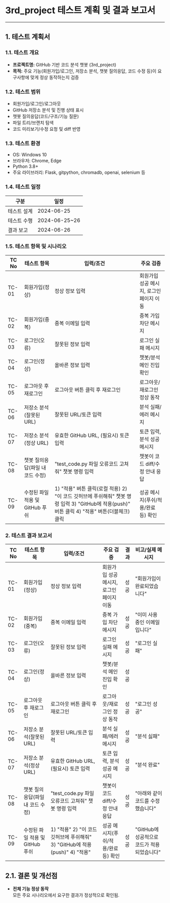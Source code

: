 # 3rd_project 테스트 계획 및 결과 보고서

---

## 1. 테스트 계획서

### 1.1. 테스트 개요
- **프로젝트명:** GitHub 기반 코드 분석 챗봇 (3rd_project)
- **목적:**
  주요 기능(회원가입/로그인, 저장소 분석, 챗봇 질의응답, 코드 수정 등)이 요구사항에 맞게 정상 동작하는지 검증

### 1.2. 테스트 범위
- 회원가입/로그인/로그아웃
- GitHub 저장소 분석 및 진행 상태 표시
- 챗봇 질의응답(코드/구조/기능 질문)
- 파일 트리/브랜치 탐색
- 코드 미리보기/수정 요청 및 diff 반영

### 1.3. 테스트 환경
- OS: Windows 10
- 브라우저: Chrome, Edge
- Python 3.8+
- 주요 라이브러리: Flask, gitpython, chromadb, openai, selenium 등

### 1.4. 테스트 일정
| 구분         | 일정         | 
|--------------|--------------|
| 테스트 설계  | 2024-06-25   | 
| 테스트 수행  | 2024-06-25~26| 
| 결과 보고    | 2024-06-26   |   

### 1.5. 테스트 항목 및 시나리오
| TC No | 테스트 항목                        | 입력/조건                                              | 주요 검증                                   |
|-------|-------------------------------------|--------------------------------------------------------|---------------------------------------------|
| TC-01 | 회원가입(정상)                     | 정상 정보 입력                                         | 회원가입 성공 메시지, 로그인 페이지 이동     |
| TC-02 | 회원가입(중복)                     | 중복 이메일 입력                                       | 중복 가입 차단 메시지                       |
| TC-03 | 로그인(오류)                       | 잘못된 정보 입력                                       | 로그인 실패 메시지                          |
| TC-04 | 로그인(정상)                       | 올바른 정보 입력                                       | 챗봇/분석 메인 진입 확인                    |
| TC-05 | 로그아웃 후 재로그인                | 로그아웃 버튼 클릭 후 재로그인                         | 로그아웃/재로그인 정상 동작                 |
| TC-06 | 저장소 분석(잘못된 URL)             | 잘못된 URL/토큰 입력                                   | 분석 실패/에러 메시지                       |
| TC-07 | 저장소 분석(정상 URL)               | 유효한 GitHub URL, (필요시) 토큰 입력                  | 토큰 입력, 분석 성공 메시지                 |
| TC-08 | 챗봇 질의응답(파일 내 코드 수정)      | "test_code.py 파일 오류코드 고쳐줘" 챗봇 명령 입력      | 챗봇이 코드 diff/수정 안내 응답              |
| TC-09 | 수정된 파일 적용 및 GitHub 푸쉬      | 1) "적용" 버튼 클릭(로컬 적용) 2) "이 코드 깃허브에 푸쉬해줘" 챗봇 명령 입력 3) "GitHub에 적용(push)" 버튼 클릭 4) "적용" 버튼(더블체크) 클릭 | 성공 메시지(푸쉬/적용/완료 등) 확인         |


### 2. 테스트 결과 보고서

| TC No | 테스트 항목                        | 입력/조건                                              | 주요 검증                                   | 결과   | 비고/실제 메시지                      |
|-------|-----------------------------------|--------------------------------------------------------|---------------------------------------------|--------|----------------------------------------|
| TC-01 | 회원가입(정상)                    | 정상 정보 입력                                         | 회원가입 성공 메시지, 로그인 페이지 이동     | 성공   | "회원가입이 완료되었습니다"            |
| TC-02 | 회원가입(중복)                    | 중복 이메일 입력                                       | 중복 가입 차단 메시지                       | 성공   | "이미 사용 중인 이메일입니다"          |
| TC-03 | 로그인(오류)                      | 잘못된 정보 입력                                       | 로그인 실패 메시지                          | 성공   | "로그인 실패"                          |
| TC-04 | 로그인(정상)                      | 올바른 정보 입력                                       | 챗봇/분석 메인 진입 확인                    | 성공   |                          |
| TC-05 | 로그아웃 후 재로그인              | 로그아웃 버튼 클릭 후 재로그인                         | 로그아웃/재로그인 정상 동작                 | 성공   | "로그인 성공"                          |
| TC-06 | 저장소 분석(잘못된 URL)           | 잘못된 URL/토큰 입력                                   | 분석 실패/에러 메시지                       | 성공   | "분석 싫패"                            |
| TC-07 | 저장소 분석(정상 URL)             | 유효한 GitHub URL, (필요시) 토큰 입력                  | 토큰 입력, 분석 성공 메시지                 | 성공   | "분석 완료"                |
| TC-08 | 챗봇 질의응답(파일 내 코드 수정)   | "test_code.py 파일 오류코드 고쳐줘" 챗봇 명령 입력      | 챗봇이 코드 diff/수정 안내 응답              | 성공   | "아래와 같이 코드를 수정했습니다"       |
| TC-09 | 수정된 파일 적용 및 GitHub 푸쉬    | 1) "적용" 2) "이 코드 깃허브에 푸쉬해줘" 3) "GitHub에 적용(push)" 4) "적용" | 성공 메시지(푸쉬/적용/완료 등) 확인         | 성공   | "GitHub에 성공적으로 코드가 적용되었습니다" |



## 2.1. 결론 및 개선점

- **전체 기능 정상 동작**  
  모든 주요 시나리오에서 요구한 결과가 정상적으로 확인됨.


